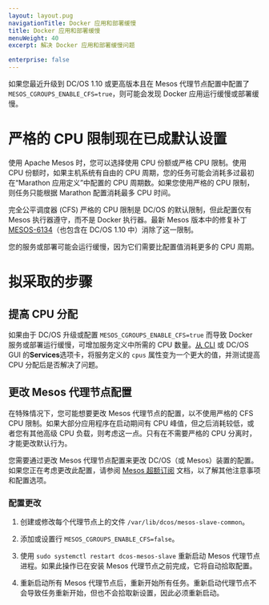```yaml
---
layout: layout.pug
navigationTitle: Docker 应用和部署缓慢
title: Docker 应用和部署缓慢
menuWeight: 40
excerpt: 解决 Docker 应用和部署缓慢问题

enterprise: false
---
```


如果您最近升级到 DC/OS 1.10 或更高版本且在 Mesos 代理节点配置中配置了 `MESOS_CGROUPS_ENABLE_CFS=true`，则可能会发现 Docker 应用运行缓慢或部署缓慢。

# 严格的 CPU 限制现在已成默认设置

使用 Apache Mesos 时，您可以选择使用 CPU 份额或严格 CPU 限制。使用 CPU 份额时，如果主机系统有自由的 CPU 周期，您的任务可能会消耗多过最初在“Marathon 应用定义”中配置的 CPU 周期数。如果您使用严格的 CPU 限制，则任务只能根据 Marathon 配置消耗最多 CPU 时间。

完全公平调度器 (CFS) 严格的 CPU 限制是 DC/OS 的默认限制，但此配置仅有 Mesos 执行器遵守，而不是 Docker 执行器。最新 Mesos 版本中的修复补丁 [MESOS-6134](https://issues.apache.org/jira/browse/MESOS-6134)（也包含在 DC/OS 1.10 中）消除了这一限制。

您的服务或部署可能会运行缓慢，因为它们需要比配置值消耗更多的 CPU 周期。

# 拟采取的步骤

## 提高 CPU 分配

如果由于 DC/OS 升级或配置 `MESOS_CGROUPS_ENABLE_CFS=true` 而导致 Docker 服务或部署运行缓慢，可增加服务定义中所需的 CPU 数量。[从 CLI](/cn/1.11/deploying-services/update-user-service/) 或 DC/OS GUI 的**Services**选项卡，将服务定义的 `cpus` 属性变为一个更大的值，并测试提高 CPU 分配后是否解决了问题。

## 更改 Mesos 代理节点配置

在特殊情况下，您可能想要更改 Mesos 代理节点的配置，以不使用严格的 CFS CPU 限制。如果大部分应用程序在启动期间有 CPU 峰值，但之后消耗较低，或者您有其他高级 CPU 负载，则考虑这一点。只有在不需要严格的 CPU 分离时，才能更改默认行为。

您需要通过更改 Mesos 代理节点配置来更改 DC/OS（或 Mesos）装置的配置。如果您正在考虑更改此配置，请参阅 [Mesos 超额订阅](http://mesos.apache.org/documentation/latest/oversubscription/) 文档，以了解其他注意事项和配置选项。

### 配置更改

1. 创建或修改每个代理节点上的文件 `/var/lib/dcos/mesos-slave-common`。

1. 添加或设置行 `MESOS_CGROUPS_ENABLE_CFS=false`。

1. 使用 `sudo systemctl restart dcos-mesos-slave` 重新启动 Mesos 代理节点进程。如果此操作已在安装 Mesos 代理节点之前完成，它将自动拾取配置。

1. 重新启动所有 Mesos 代理节点后，重新开始所有任务。重新启动代理节点不会导致任务重新开始，但也不会拾取新设置，因此必须重新启动。

